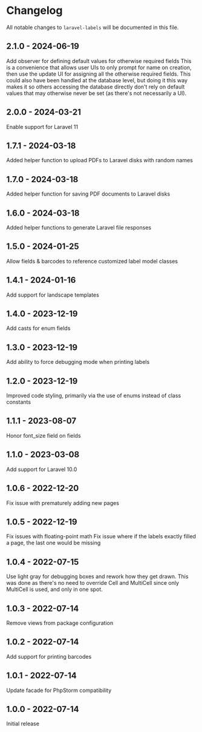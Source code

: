 # Changelog

All notable changes to `laravel-labels` will be documented in this file.

## 2.1.0 - 2024-06-19

Add observer for defining default values for otherwise required fields
This is a convenience that allows user UIs to only prompt for name on creation, then use the update UI for assigning all the otherwise required fields.
This could also have been handled at the database level, but doing it this way makes it so others accessing the database directly don't rely on default values that may otherwise never be set (as there's not necessarily a UI).

## 2.0.0 - 2024-03-21

Enable support for Laravel 11

## 1.7.1 - 2024-03-18

Added helper function to upload PDFs to Laravel disks with random names

## 1.7.0 - 2024-03-18

Added helper function for saving PDF documents to Laravel disks

## 1.6.0 - 2024-03-18

Added helper functions to generate Laravel file responses

## 1.5.0 - 2024-01-25

Allow fields & barcodes to reference customized label model classes

## 1.4.1 - 2024-01-16

Add support for landscape templates

## 1.4.0 - 2023-12-19

Add casts for enum fields

## 1.3.0 - 2023-12-19

Add ability to force debugging mode when printing labels

## 1.2.0 - 2023-12-19

Improved code styling, primarily via the use of enums instead of class constants

## 1.1.1 - 2023-08-07

Honor font_size field on fields

## 1.1.0 - 2023-03-08

Add support for Laravel 10.0

## 1.0.6 - 2022-12-20

Fix issue with prematurely adding new pages

## 1.0.5 - 2022-12-19

Fix issues with floating-point math
Fix issue where if the labels exactly filled a page, the last one would be missing

## 1.0.4 - 2022-07-15

Use light gray for debugging boxes and rework how they get drawn.
This was done as there's no need to override Cell and MultiCell since only MultiCell is used, and only in one spot.

## 1.0.3 - 2022-07-14

Remove views from package configuration

## 1.0.2 - 2022-07-14

Add support for printing barcodes

## 1.0.1 - 2022-07-14

Update facade for PhpStorm compatibility

## 1.0.0 - 2022-07-14

Initial release
